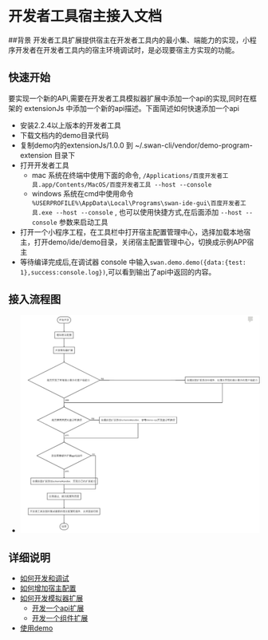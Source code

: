 
# 开发者工具宿主接入文档
##背景
开发者工具扩展提供宿主在开发者工具内的最小集、端能力的实现，小程序开发者在开发者工具内的宿主环境调试时，是必现要宿主方实现的功能。

## 快速开始

要实现一个新的APi,需要在开发者工具模拟器扩展中添加一个api的实现,同时在框架的 extensionJs 中添加一个新的api描述。下面简述如何快速添加一个api

- 安装2.2.4以上版本的开发者工具
- 下载文档内的demo目录代码
- 复制demo内的extensionJs/1.0.0 到 ~/.swan-cli/vendor/demo-program-extension 目录下
- 打开开发者工具
    - mac 系统在终端中使用下面的命令,
    `/Applications/百度开发者工具.app/Contents/MacOS/百度开发者工具 --host --console`
    - windows 系统在cmd中使用命令 `%USERPROFILE%\AppData\Local\Programs\swan-ide-gui\百度开发者工具.exe --host --console` ,
    也可以使用快捷方式,在后面添加 `--host --console` 参数来启动工具
- 打开一个小程序工程，在工具栏中打开宿主配置管理中心，选择加载本地宿主，打开demo/ide/demo目录，关闭宿主配置管理中心，切换成示例APP宿主
- 等待编译完成后,在调试器 console 中输入`swan.demo.demo({data:{test: 1},success:console.log})`,可以看到输出了api中返回的内容。



## 接入流程图
- ![流程图](assets/flow.png)
## 详细说明 
   - [如何开发和调试](开发和调试.md)
   - [如何增加宿主配置](增加宿主配置.md)
   - [如何开发模拟器扩展](开发模拟器扩展.md)
     - [开发一个api扩展](api扩展.md)
     - [开发一个组件扩展](组件扩展.md)
   - [使用demo](demo.md)
 


